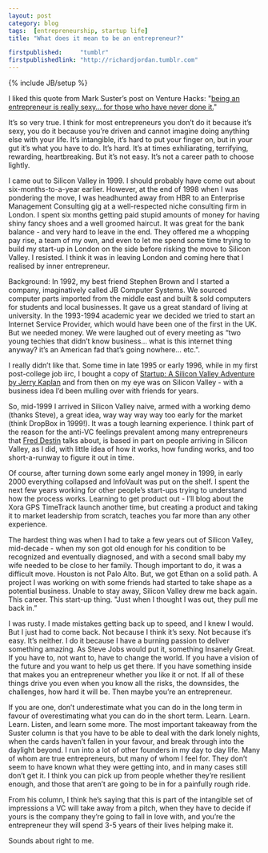 ```yaml
---
layout: post
category: blog
tags:  [entrepreneurship, startup life]
title: "What does it mean to be an entrepreneur?"

firstpublished:     "tumblr"
firstpublishedlink: "http://richardjordan.tumblr.com"
---
```

{% include JB/setup %}


I liked this quote from Mark Suster’s post on Venture Hacks: "[being an entrepreneur is really sexy… for those who have never done it.](http://venturehacks.com/articles/10-skills)"

It’s so very true.  I think for most entrepreneurs you don’t do it because it’s sexy, you do it because you’re driven and cannot imagine doing anything else with your life.  It’s intangible, it’s hard to put your finger on, but in your gut it’s what you have to do.  It’s hard.  It’s at times exhiliarating, terrifying, rewarding, heartbreaking.  But it’s not easy.  It’s not a career path to choose lightly.

I came out to Silicon Valley in 1999.  I should probably have come out about six-months-to-a-year earlier.  However, at the end of 1998 when I was pondering the move, I was headhunted away from HBR to an Enterprise Management Consulting gig at a well-respected niche consulting firm in London.  I spent six months getting paid stupid amounts of money for having shiny fancy shoes and a well groomed haircut.  It was great for the bank balance - and very hard to leave in the end.  They offered me a whopping pay rise, a team of my own, and even to let me spend some time trying to build my start-up in London on the side before risking the move to Silicon Valley.  I resisted.  I think it was in leaving London and coming here that I realised by inner entrepreneur.

Background:  In 1992, my best friend Stephen Brown and I started a company, imaginatively called JB Computer Systems.  We sourced computer parts imported from the middle east and built & sold computers for students and local businesses.  It gave us a great standard of living at university.  In the 1993-1994 academic year we decided we tried to start an Internet Service Provider, which would have been one of the first in the UK.  But we needed money.  We were laughed out of every meeting as “two young techies that didn’t know business… what is this internet thing anyway?  it’s an American fad that’s going nowhere… etc.".

I really didn’t like that.  Some time in late 1995 or early 1996, while in my first post-college job iirc, I bought a copy of [Startup: A Silicon Valley Adventure by Jerry Kaplan](http://www.amazon.com/gp/product/0735101418?ie=UTF8&tag=richjord-20&linkCode=as2&camp=1789&creative=390957&creativeASIN=0735101418) and from then on my eye was on Silicon Valley - with a business idea I’d been mulling over with friends for years.

So, mid-1999 I arrived in Silicon Valley naive, armed with a working demo (thanks Steve), a great idea, way way way way too early for the market (think DropBox in 1999!).  It was a tough learning experience.  I think part of the reason for the anti-VC feelings prevalent among many entrepreneurs that [Fred Destin](http://freddestin.com/) talks about, is based in part on people arriving in Silicon Valley, as I did, with little idea of how it works, how funding works, and too short-a-runway to figure it out in time.

Of course, after turning down some early angel money in 1999, in early 2000 everything collapsed and InfoVault was put on the shelf.  I spent the next few years working for other people’s start-ups trying to understand how the process works.  Learning to get product out - I’ll blog about the Xora GPS TimeTrack launch another time, but creating a product and taking it to market leadership from scratch, teaches you far more than any other experience.

The hardest thing was when I had to take a few years out of Silicon Valley, mid-decade - when my son got old enough for his condition to be recognized and eventually diagnosed, and with a second small baby my wife needed to be close to her family.  Though important to do, it was a difficult move.  Houston is not Palo Alto.  But, we got Ethan on a solid path.  A project I was working on with some friends had started to take shape as a potential business.  Unable to stay away, Silicon Valley drew me back again.  This career.  This start-up thing.  "Just when I thought I was out, they pull me back in.”

I was rusty.  I made mistakes getting back up to speed, and I knew I would.  But I just had to come back.  Not because I think it’s sexy.  Not because it’s easy.  It’s neither.  I do it because I have a burning passion to deliver something amazing.  As Steve Jobs would put it, something Insanely Great.  If you have to, not want to, have to change the world.  If you have a vision of the future and you want to help us get there.  If you have something inside that makes you an entrepreneur whether you like it or not.  If all of these things drive you even when you know all the risks, the downsides, the challenges, how hard it will be.  Then maybe you’re an entrepreneur.

If you are one, don’t underestimate what you can do in the long term in favour of overestimating what you can do in the short term.  Learn. Learn. Learn. Listen, and learn some more.  The most important takeaway from the Suster column is that you have to be able to deal with the dark lonely nights, when the cards haven’t fallen in your favour, and break through into the daylight beyond.  I run into a lot of other founders in my day to day life.  Many of whom are true entrepreneurs, but many of whom I feel for.  They don’t seem to have known what they were getting into, and in many cases still don’t get it.  I think you can pick up from people whether they’re resilient enough, and those that aren’t are going to be in for a painfully rough ride.

From his column, I think he’s saying that this is part of the intangible set of impressions a VC will take away from a pitch, when they have to decide if yours is the company they’re going to fall in love with, and you’re the entrepreneur they will spend 3-5 years of their lives helping make it.

Sounds about right to me.
